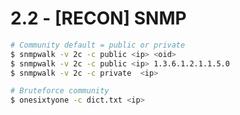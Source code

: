 # 2.2 - [RECON] SNMP

```bash
# Community default = public or private
$ snmpwalk -v 2c -c public <ip> <oid>
$ snmpwalk -v 2c -c public <ip> 1.3.6.1.2.1.1.5.0
$ snmpwalk -v 2c -c private  <ip>
```

```bash
# Bruteforce community
$ onesixtyone -c dict.txt <ip>
```
